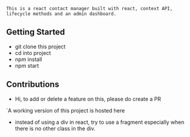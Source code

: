 `This is a react contact manager built with react, context API, lifecycle methods and an admin dashboard.`

## Getting Started
- git clone this project
- cd into project 
- npm install
- npm start 

## Contributions 
- Hi, to add or delete a feature on this, please do create a PR 

`A working version of this project is hosted here


- instead of using a div in react, try to use a fragment especially when there is no other class in the div. 
